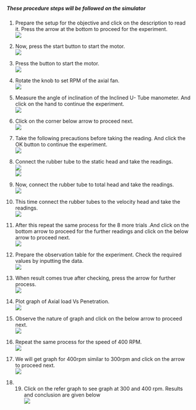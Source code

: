##### These procedure steps will be followed on the simulator

1. Prepare the setup for the  objective and click on the description to read it. Press the arrow at the bottom to proceed for the experiment.<br>
<img src="images/R1.PNG"><br>

2. Now, press the start button to start the motor.<br>
<img src="images/R2.PNG"><br>

3. Press the button to start the motor. <br>
<img src="images/R3.png"><br>

4. Rotate the knob to set RPM of the axial fan.<br>
<img src="images/R4.PNG"><br>

5. Measure the angle of inclination of the Inclined U- Tube manometer. And click on the hand to continue the experiment.<br>
<img src="images/R5.PNG"><br>

6. Click on the corner below arrow to proceed next.<br>
<img src="images/R6.PNG"><br>

7. Take the following precautions before taking the reading. And click the OK button to continue the experiment.<br>
<img src="images/R7.PNG"><br>

8. Connect the rubber tube to the static head and take the readings.<br>
<img src="images/R8.PNG"><br>
<img src="images/R9.PNG"><br>

9. Now, connect the rubber tube to total head and take the readings.<br>
<img src="images/R10.PNG"><br>

10. This time connect the rubber tubes to the velocity head and take the readings.<br>
<img src="images/R11.PNG"><br>

11. After this repeat the same process for the 8 more trials .And click on the bottom arrow to proceed for the further readings and click on the below arrow to proceed next.<br>
<img src="images/R12.PNG"><br>

12. Prepare the observation table for the experiment. Check the required values by inputting the data.<br>
<img src="images/R13.PNG"><br>

13. When result comes true after checking, press the arrow for further process.<br>
<img src="images/R14.png"><br>

14. Plot graph of Axial load Vs Penetration.<br>
<img src="images/R15.PNG"><br>

15. Observe the nature of graph and click on the below arrow to proceed next.<br>
<img src="images/R16.png"><br>

16. Repeat the same process for the speed of 400 RPM.<br>
<img src="images/R17.PNG"><br>

17. We will get graph for 400rpm similar to 300rpm and click on the arrow to proceed next.<br>
<img src="images/R18.PNG"><br>

18. 19.	Click on the refer graph to see graph at 300 and 400 rpm. Results and conclusion are given below<br>
<img src="images/R19.PNG"><br>

